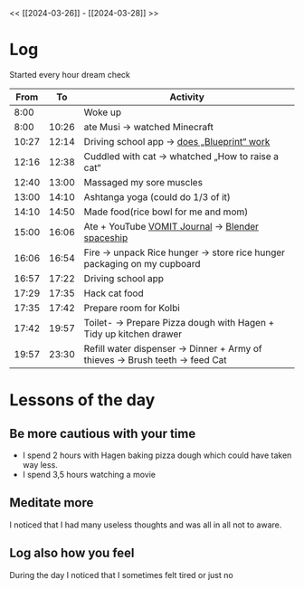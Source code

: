 << [[2024-03-26]] - [[2024-03-28]] >>

# Log
Started every hour dream check

| From  | To    | Activity                                                                                                                                                  |
| ----- | ----- | --------------------------------------------------------------------------------------------------------------------------------------------------------- |
| 8:00  |       | Woke up                                                                                                                                                   |
| 8:00  | 10:26 | ate Musi -> watched Minecraft                                                                                                                             |
| 10:27 | 12:14 | Driving school app -> [does „Blueprint“ work](https://youtu.be/ECTBg2AtOfc?si=BeKpyiSrX-fEvMhq)                                                           |
| 12:16 | 12:38 | Cuddled with cat -> whatched „How to raise a cat“                                                                                                         |
| 12:40 | 13:00 | Massaged my sore muscles                                                                                                                                  |
| 13:00 | 14:10 | Ashtanga yoga (could do 1/3 of it)                                                                                                                        |
| 14:10 | 14:50 | Made food(rice bowl for me and mom)                                                                                                                       |
| 15:00 | 16:06 | Ate +  YouTube [VOMIT Journal](https://youtu.be/U8RQsJ0Q3Mo?si=hTezAUXd0o8n3lTz) -> [Blender spaceship](https://youtu.be/LixFTsrxjRE?si=1pb9VH-iVAkKcGWx) |
| 16:06 | 16:54 | Fire -> unpack Rice hunger -> store rice hunger packaging on my cupboard                                                                                  |
| 16:57 | 17:22 | Driving school app                                                                                                                                        |
| 17:29 | 17:35 | Hack cat food                                                                                                                                             |
| 17:35 | 17:42 | Prepare room for Kolbi                                                                                                                                    |
| 17:42 | 19:57 | Toilet- -> Prepare Pizza dough with Hagen + Tidy up kitchen drawer                                                                                        |
| 19:57 | 23:30 | Refill water dispenser -> Dinner + Army of thieves -> Brush teeth -> feed Cat                                                                             |
# Lessons of the day
## Be more cautious with your time
- I spend 2 hours with Hagen baking pizza dough which could have taken way less.
- I spend 3,5 hours watching a movie 
## Meditate more
I noticed that I had many useless thoughts and was all in all not to aware.
## Log also how you feel
During the day I noticed that I sometimes felt tired or just no